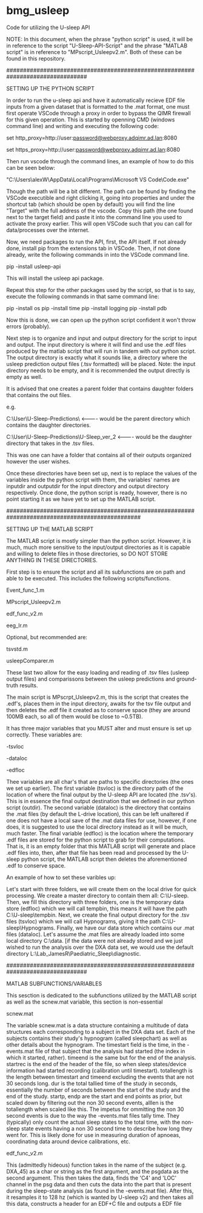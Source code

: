 # bmg_usleep
Code for utilizing the U-sleep API

NOTE: In this document, when the phrase "python script" is used, it will be in reference to the script "U-Sleep-API-Script" and the phrase "MATLAB script" is in reference to "MPscript_Usleepv2.m". Both of these can be found in this repository.



################################################################################

SETTING UP THE PYTHON SCRIPT

In order to run the u-sleep api and have it automatically recieve EDF file inputs from a given dataset that is formatted to the .mat format, one must first operate VSCode through a proxy in order to bypass the QIMR firewall for this given operation.
This is started by openning CMD (windows command line) and writing and executing the following code:

set http_proxy=http://user:password@webproxy.adqimr.ad.lan:8080

set https_proxy=http://user:password@webproxy.adqimr.ad.lan:8080

Then run vscode through the command lines, an example of how to do this can be seen below:

"C:\Users\alexW\AppData\Local\Programs\Microsoft VS Code\Code.exe"

Though the path will be a bit different. The path can be found by finding the VSCode executible and right clicking it, going into properties and under the shortcut tab (which should be open by default) you will find the line "Target" with the full address of the vscode. Copy this path (the one found next to the target field) and paste it into the command line you used to activate the proxy earlier. This will open VSCode such that you can call for data/processes over the internet.

Now, we need packages to run the API, first, the API itself. If not already done, install pip from the extensions tab in VSCode. Then, if not done already, write the following commands in into the VSCode command line.

pip -install usleep-api

This will install the usleep api package.

Repeat this step for the other packages used by the script, so that is to say, execute the following commands in that same command line:

pip -install os
pip -install time
pip -install logging
pip -install pdb

Now this is done, we can open up the python script confident it won't throw errors (probably).

Next step is to organize and input and output directory for the script to input and output. The input directory is where it will find and use the .edf files produced by the matlab script that will run in tandem with out python script. The output directory is exactly what it sounds like, a directory where the usleep prediction output files (.tsv formatted) will be placed. Note: the input directory needs to be empty, and it is recommended the output directly is empty as well. 

It is advised that one creates a parent folder that contains daughter folders that contains the out files.

e.g. 

C:\User\U-Sleep-Predictions\    <---- would be the parent directory which contains the daughter directories.

C:\User\U-Sleep-Predictions\U-Sleep_ver_2    <---- would be the daughter directory that takes in the .tsv files.

This was one can have a folder that contains all of their outputs organized however the user wishes.

Once these directories have been set up, next is to replace the values of the variables inside the python script with them, the variables' names are inputdir and outputdir for the input directory and output directory respectively. Once done, the python script is ready, however, there is no point starting it as we have yet to set up the MATLAB script.



################################################################################################

SETTING UP THE MATLAB SCRIPT

The MATLAB script is mostly simpler than the python script. However, it is much, much more sensitive to the input/output directories as it is capable and willing to delete files in those directories, so DO NOT STORE ANYTHING IN THESE DIRECTORIES. 

First step is to ensure the script and all its subfunctions are on path and able to be executed. This includes the following scripts/functions.

Event_func_1.m

MPscript_Usleepv2.m

edf_func_v2.m

eeg_lr.m


Optional, but recommended are:

tsvstd.m

usleepComparer.m


These last two allow for the easy loading and reading of .tsv files (usleep output files) and comparissons between the usleep predictions and ground-truth results. 


The main script is MPscrpt_Usleepv2.m, this is the script that creates the .edf's, places them in the input directory, awaits for the tsv file output and then deletes the .edf file it created as to conserve space (they are around 100MB each, so all of them would be close to ~0.5TB). 

It has three major variables that you MUST alter and must ensure is set up correctly. These variables are:


-tsvloc

-dataloc

-edfloc

Thee variables are all char's that are paths to specific directories (the ones we set up earlier).
The first variable (tsvloc) is the directory path of the location of where the final output by the U-sleep API are located (the .tsv's). This is in essence the final output destination that we defined in our python script (outdir).
The second variable (dataloc) is the directory that contains the .mat files (by default the L-drive location), this can be left unaltered if one does not have a local save of the .mat data files for use, however, if one does, it is suggested to use the local directory instead as it will be much, much faster.
The final variable (edfloc) is the location where the temporary .edf files are stored for the python script to grab for their computations. That is, it is an empty folder that this MATLAB script will generate and place .edf files into, then, after that file has been read and processed by the U-sleep python script, the MATLAB script then deletes the aforementioned .edf to conserve space. 

An example of how to set these varibles up:

Let's start with three folders, we will create them on the local drive for quick processing. We create a master directory to contain them all: C:\U-sleep\.
Then, we fill this directory with three folders, one is the temporary data store (edfloc) which we will call tempbin, this means it will have the path C:\U-sleep\tempbin.
Next, we create the final output directory for the .tsv files (tsvloc) which we will call Hypnograms, giving it the path C:\U-sleep\Hypnograms\.
Finally, we have our data store which contains our .mat files (dataloc). Let's assume the .mat files are already loaded into some local directory C:\data\. [if the data were not already stored and we just wished to run the analysis over the DXA data set, we would use the default directory L:\Lab_JamesR\Paediatric_Sleep\diagnostic\.



################################################################################

MATLAB SUBFUNCTIONS/VARIABLES

This sesction is dedicated to the subfunctions utilized by the MATLAB script as well as the scnew.mat variable, this section is non-essential 


scnew.mat

The variable scnew.mat is a data structure containing a multitude of data structures each corresponding to a subject in the DXA data set. Each of the subjects contains their study's hypnogram (called sleepchart) as well as other details about the hypnogram. The timestart field is the time, in the -events.mat file of that subject that the analysis had started (the index in which it started, rather). timeend is the same but for the end of the analysis. startrec is the end of the header of the file, so when sleep states/device information had started recording (calibration until timestart). totallength is the length between timestart and timeend excluding the events that are not 30 seconds long. dur is the total tallied time of the study in seconds, essentially the number of seconds between the start of the study and the end of the study. startp, endp are the start and end points as prior, but scaled down by filtering out the non 30 second events, alllen is the totallength when scaled like this. 
The impetus for ommitting the non 30 second events is due to the way the -events.mat files tally time. They (typically) only count the actual sleep states to the total time, with the non-sleep state events having a non 30 second time to describe how long they went for. This is likely done for use in measuring duration of apnoeas, coordinating data around device calibrations, etc. 



edf_func_v2.m

This (admittedly hideous) function takes in the name of the subject (e.g. DXA_45) as a char or string as the first argument, and the psgdata as the second argument. This then takes the data, finds the 'C4' and 'LOC' channel in the psg data and then cuts the data into the part that is present during the sleep-state analysis (as found in the -events.mat file). After this, it resamples it to 128 hz (which is wanted by U-sleep v2) and then takes all this data, constructs a header for an EDF+C file and outputs a EDF file








